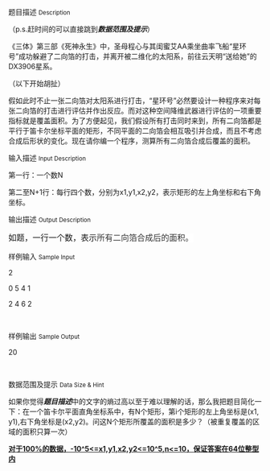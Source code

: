 <div class="panel panel-default">
<div class="area-title">
<span>
题目描述
<small>Description</small>
</span></div>
<div class="panel-body">

<p><span style="">（p.s.赶时间的可以直接跳到<em><strong><span style="font-family: 'Source Sans Pro', 'Helvetica Neue', Helvetica, Arial, sans-serif;">数据范围及提示</span></strong></em>）</span></p><p><span style="">《三体》第三部《死神永生》中，圣母程心与其闺蜜艾AA乘坐曲率飞船“星环号”成功躲避了二向箔的打击，并离开被二维化的太阳系，前往云天明“送给她”的<span style="">DX3906星系。</span></span></p><p><span style="">（以下开始胡扯）</span></p><p><span style="">假如此时不止一张二向箔对太阳系进行打击，“星环号”必然要设计一种程序来对每张二向箔的打击进行评估并作出反应。而对这种空间降维武器进行评估的一项重要指标就是覆盖面积。为了方便起见，我们假设所有打击同时来到，所有二向箔都是平行于笛卡尔坐标平面的矩形，不同平面的二向箔会相互吸引并合成，而且不考虑合成后形状的变化。现在请你编一个程序，测算所有二向箔合成后覆盖的面积。</span></p>

</div>
</div>

<div class="panel panel-default">
<div class="area-title">
<span>
输入描述
<small>Input Description</small>
</span></div>
<div class="panel-body">
<p>第一行：一个数N<br></p><p>第二至N+1行：每行四个数，分别为x1,y1,x2,y2，表示矩形的左上角坐标和右下角坐标。</p>

</div>
</div>
<div  class="panel panel-default">
<div class="area-title">
<span>
输出描述
<small>Output Description</small>
</span></div>
<div class="panel-body">

<p><span style="font-size: 16px;">如题，一行一个数，表示<span style="color: rgb(51, 51, 51); font-family: arial, 宋体, sans-serif; line-height: 24px; text-indent: 28px; background-color: rgb(255, 255, 255);">所有二向箔合成后的面积。</span></span></p>

</div>
</div>


<div class="panel panel-default">
<div class="area-title">
<span>
样例输入
<small>Sample Input</small>
</span></div>
<div class="panel-body">
<p>2</p><p>0 5 4 1</p><p>2 4 6 2</p><p><br></p>

</div>
</div>

<div class="panel panel-default">
<div class="area-title">
<span>
样例输出
<small>Sample Output</small>
</span></div>
<div class="panel-body">
<p>20</p><p><br></p>

</div>
</div>

<div class="panel panel-default">
<div class="area-title">
<span>
数据范围及提示
<small>Data Size & Hint</small>
</span></div>
<div class="panel-body">
<p><span style="">如果你觉得<em><strong><span style="font-family: 'Source Sans Pro', 'Helvetica Neue', Helvetica, Arial, sans-serif;">题目描述</span></strong></em></span><span style="">中的</span><span style="">文字的熵过高以至于难以理解的话，那么我把题目简化一下：</span><span style="">在一个笛卡尔平面直角坐标系中，有N个矩形，第i个矩形的左上角坐标是(x1, y1),右下角坐标是(x2,y2)。问这N个矩形所覆盖的面积是多少？（被重复覆盖的区域的面积只算一次）</span></p><p><span style="text-decoration: underline;"><strong><span style="text-decoration: underline;">对于100%的数据，-10^5&lt;=x1,y1,x2,y2&lt;=10^5,n&lt;=10，</span></strong></span><strong style=""><span style="text-decoration: underline;">保证答案在64位整型内</span></strong></p>
</div>
</div>